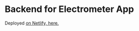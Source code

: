 # Backend for Electrometer App

Deployed [on Netlify, here.](https://electrometer.netlify.app/.netlify/functions/server?current=0.005&deviceID=QB5ckYt0CS7Yc7swMKPu&voltage=233)

